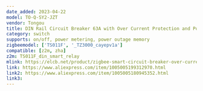 ```yaml
---
date_added: 2023-04-22
model: TO-Q-SY2-JZT
vendor: Tongou
title: DIN Rail Circuit Breaker 63A with Over Current Protection and Power Monitoring
category: switch
supports: on/off, power metering, power outage memory
zigbeemodel: ['TS011F', '_TZ3000_cayepv1a']
compatible: [z2m, zha]
z2m: TS011F_din_smart_relay
mlink: https://elcb.net/product/zigbee-smart-circuit-breaker-over-current-under-voltage-protection-to-q-sy2-jzt/
link: https://www.aliexpress.com/item/1005005199312970.html
link2: https://www.aliexpress.com/item/1005005180945352.html
link3: 
---
```

